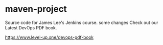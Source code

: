 # maven-project
Source code for James Lee's Jenkins course.
some changes
Check out our Latest DevOps PDF book.

https://www.level-up.one/devops-pdf-book
